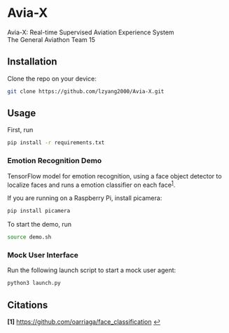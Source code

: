 # Avia-X
Avia-X: Real-time Supervised Aviation Experience System  
The General Aviathon Team 15

## Installation
Clone the repo on your device:
```bash
git clone https://github.com/lzyang2000/Avia-X.git
```

## Usage

First, run 
```bash
pip install -r requirements.txt
```

### Emotion Recognition Demo

TensorFlow model for emotion recognition, using a face object detector to localize faces and runs a emotion classifier on each face<sup id="a1">[1](#f1)</sup>.

If you are running on a Raspberry Pi, install picamera:
```bash
pip install picamera
```

To start the demo, run
```bash
source demo.sh
```

### Mock User Interface

Run the following launch script to start a mock user agent:
```bash
python3 launch.py
```

## Citations
<b id="f1">[1]</b> https://github.com/oarriaga/face_classification [↩](#a1)

